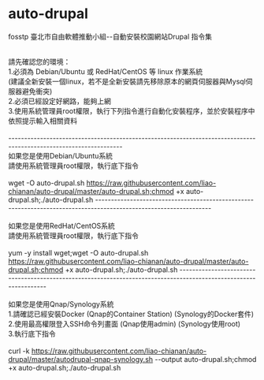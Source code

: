 ﻿# auto-drupal

fosstp 臺北市自由軟體推動小組--自動安裝校園網站Drupal 指令集<br><br>

請先確認您的環境：<br>
1.必須為 Debian/Ubuntu 或 RedHat/CentOS 等 linux 作業系統<br> 
  (建議全新安裝一個linux，若不是全新安裝請先移除原本的網頁伺服器與Mysql伺服器避免衝突)<br>
2.必須已經設定好網路，能夠上網<br>
3.使用系統管理員root權限，執行下列指令進行自動化安裝程序，並於安裝程序中依照提示輸入相關資料<br>
<br>
------------------------------------------------------------------------------------------------------------------<br>
如果您是使用Debian/Ubuntu系統<br>
請使用系統管理員root權限，執行底下指令<br><br>
wget -O auto-drupal.sh https://raw.githubusercontent.com/liao-chianan/auto-drupal/master/auto-drupal.sh;chmod +x auto-drupal.sh;./auto-drupal.sh
------------------------------------------------------------------------------------------------------------------<br>
<br>如果您是使用RedHat/CentOS系統<br>
請使用系統管理員root權限，執行底下指令<br><br>
yum -y install wget;wget -O auto-drupal.sh https://raw.githubusercontent.com/liao-chianan/auto-drupal/master/auto-drupal.sh;chmod +x auto-drupal.sh;./auto-drupal.sh
------------------------------------------------------------------------------------------------------------------<br>
<br>如果您是使用Qnap/Synology系統<br>
1.請確認已經安裝Docker (Qnap的Container Station) (Synology的Docker套件)<br>
2.使用最高權限登入SSH命令列畫面 (Qnap使用admin) (Synology使用root)<br>
3.執行底下指令<br><br>
curl -k https://raw.githubusercontent.com/liao-chianan/auto-drupal/master/autodrupal-qnap-synology.sh --output auto-drupal.sh;chmod +x auto-drupal.sh;./auto-drupal.sh
